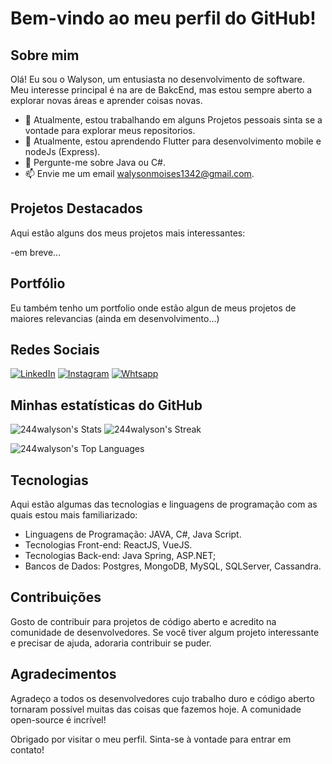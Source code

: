 # Bem-vindo ao meu perfil do GitHub!

## Sobre mim

Olá! Eu sou o Walyson, um entusiasta no desenvolvimento de software. Meu interesse principal é na are de BakcEnd, mas estou sempre aberto a explorar novas áreas e aprender coisas novas.

- 🔭 Atualmente, estou trabalhando em alguns Projetos pessoais sinta se a vontade para explorar meus repositorios.
- 🌱 Atualmente, estou aprendendo Flutter para desenvolvimento mobile e nodeJs (Express).
- 💬 Pergunte-me sobre Java ou C#.
- 📫 Envie me um email walysonmoises1342@gmail.com.

## Projetos Destacados

Aqui estão alguns dos meus projetos mais interessantes:

-em breve...

## Portfólio

Eu também tenho um portfolio onde estão algun de meus projetos de maiores relevancias (ainda em desenvolvimento...)

## Redes Sociais
[![LinkedIn](https://img.shields.io/badge/LinkedIn-0077B5?style=for-the-badge&logo=linkedin&logoColor=white)](https://www.linkedin.com/in/walysonmoises/)
[![Instagram](https://img.shields.io/badge/Instagram-E4405F?style=for-the-badge&logo=instagram&logoColor=white)](https://www.instagram.com/walyson.o0/)
[![Whtsapp](https://img.shields.io/badge/WhatsApp-25D366?style=for-the-badge&logo=whatsapp&logoColor=white)](https://wa.me/5531995258981)

## Minhas estatísticas do GitHub

![244walyson's Stats](https://github-readme-stats.vercel.app/api?username=244walyson&theme=vue-dark&show_icons=true&hide_border=true&count_private=true)
![244walyson's Streak](https://github-readme-streak-stats.herokuapp.com/?user=244walyson&theme=vue-dark&hide_border=true)

![244walyson's Top Languages](https://github-readme-stats.vercel.app/api/top-langs/?username=244walyson&theme=vue-dark&show_icons=true&hide_border=true&layout=compact)

## Tecnologias

Aqui estão algumas das tecnologias e linguagens de programação com as quais estou mais familiarizado:

- Linguagens de Programação: JAVA, C#, Java Script.
- Tecnologias Front-end: ReactJS, VueJS.
- Tecnologias Back-end: Java Spring, ASP.NET;
- Bancos de Dados: Postgres, MongoDB, MySQL, SQLServer, Cassandra.

## Contribuições

Gosto de contribuir para projetos de código aberto e acredito na comunidade de desenvolvedores. Se você tiver algum projeto interessante e precisar de ajuda, adoraria contribuir se puder.

## Agradecimentos

Agradeço a todos os desenvolvedores cujo trabalho duro e código aberto tornaram possível muitas das coisas que fazemos hoje. A comunidade open-source é incrível!

Obrigado por visitar o meu perfil. Sinta-se à vontade para entrar em contato!


